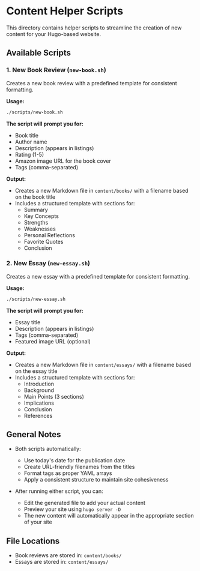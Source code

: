 # Content Helper Scripts

This directory contains helper scripts to streamline the creation of new content for your Hugo-based website.

## Available Scripts

### 1. New Book Review (`new-book.sh`)

Creates a new book review with a predefined template for consistent formatting.

**Usage:**
```bash
./scripts/new-book.sh
```

**The script will prompt you for:**
- Book title
- Author name
- Description (appears in listings)
- Rating (1-5)
- Amazon image URL for the book cover
- Tags (comma-separated)

**Output:**
- Creates a new Markdown file in `content/books/` with a filename based on the book title
- Includes a structured template with sections for:
  - Summary
  - Key Concepts
  - Strengths
  - Weaknesses
  - Personal Reflections
  - Favorite Quotes
  - Conclusion

### 2. New Essay (`new-essay.sh`)

Creates a new essay with a predefined template for consistent formatting.

**Usage:**
```bash
./scripts/new-essay.sh
```

**The script will prompt you for:**
- Essay title
- Description (appears in listings)
- Tags (comma-separated)
- Featured image URL (optional)

**Output:**
- Creates a new Markdown file in `content/essays/` with a filename based on the essay title
- Includes a structured template with sections for:
  - Introduction
  - Background
  - Main Points (3 sections)
  - Implications
  - Conclusion
  - References

## General Notes

- Both scripts automatically:
  - Use today's date for the publication date
  - Create URL-friendly filenames from the titles
  - Format tags as proper YAML arrays
  - Apply a consistent structure to maintain site cohesiveness

- After running either script, you can:
  - Edit the generated file to add your actual content
  - Preview your site using `hugo server -D`
  - The new content will automatically appear in the appropriate section of your site

## File Locations

- Book reviews are stored in: `content/books/`
- Essays are stored in: `content/essays/` 